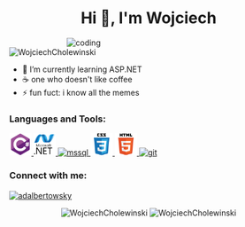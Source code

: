 <h1 align="center">Hi 👋, I'm Wojciech</h1>
<img align="right" alt="coding" width="400" src="https://user-images.githubusercontent.com/55389276/140866485-8fb1c876-9a8f-4d6a-98dc-08c4981eaf70.gif">
<p align="left"> <img src="https://komarev.com/ghpvc/?username=WojciechCholewinski&label=Profile%20views&color=171515&style=plastic" alt="WojciechCholewinski" /> </p>

- 🌱 I’m currently learning ASP.NET
- ☕ one who doesn't like coffee
- ⚡ fun fuct: i know all the memes

<h3 align="left">Languages and Tools:</h3>
<p align="left"> 
<a href="https://www.w3schools.com/cs/" target="_blank" rel="noreferrer"> <img src="https://raw.githubusercontent.com/devicons/devicon/master/icons/csharp/csharp-original.svg" alt="csharp" width="40" height="40"/> </a> 
<a href="https://dotnet.microsoft.com/" target="_blank" rel="noreferrer"> <img src="https://raw.githubusercontent.com/devicons/devicon/master/icons/dot-net/dot-net-original-wordmark.svg" alt="dotnet" width="40" height="40"/> </a> 
<a href="https://www.microsoft.com/en-us/sql-server" target="_blank" rel="noreferrer"> <img src="https://www.svgrepo.com/show/303229/microsoft-sql-server-logo.svg" alt="mssql" width="40" height="40"/> </a> 
<a href="https://www.w3schools.com/css/" target="_blank" rel="noreferrer"> <img src="https://raw.githubusercontent.com/devicons/devicon/master/icons/css3/css3-original-wordmark.svg" alt="css3" width="40" height="40"/> </a> 
<a href="https://www.w3.org/html/" target="_blank" rel="noreferrer"> <img src="https://raw.githubusercontent.com/devicons/devicon/master/icons/html5/html5-original-wordmark.svg" alt="html5" width="40" height="40"/> </a>
<a href="https://git-scm.com/" target="_blank" rel="noreferrer"> <img src="https://www.vectorlogo.zone/logos/git-scm/git-scm-icon.svg" alt="git" width="40" height="40"/> </a> 
</p>
<h3 align="left">Connect with me:</h3>
<p align="left">
<a href="https://www.instagram.com/adalbertowsky" target="blank"><img align="center" src="https://raw.githubusercontent.com/rahuldkjain/github-profile-readme-generator/master/src/images/icons/Social/instagram.svg" alt="adalbertowsky" height="30" width="40" /></a>
</p>
<p align="center">
<img width="450" height="200" src="https://github-readme-streak-stats.herokuapp.com/?user=WojciechCholewinski&" alt="WojciechCholewinski"/>
<img width="350" height="200" src="https://github-readme-stats.vercel.app/api/top-langs?username=WojciechCholewinski&show_icons=true&locale=en&layout=compact" alt="WojciechCholewinski"/>
</p>
